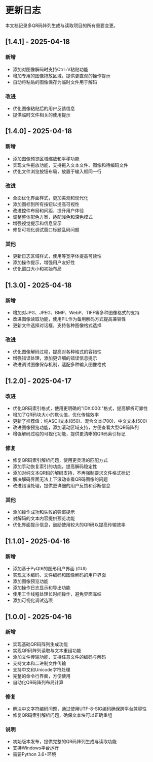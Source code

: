 # 更新日志

本文档记录多QR码阵列生成与读取项目的所有重要变更。

## [1.4.1] - 2025-04-18

### 新增
- 添加对图像解码时支持Ctrl+V粘贴功能
- 增加专用的图像拖放区域，提供更直观的操作提示
- 自动将粘贴的图像保存为临时文件用于解码

### 改进
- 优化图像粘贴后的用户反馈信息
- 提供临时文件相关的使用提示

## [1.4.0] - 2025-04-18

### 新增
- 添加图像预览区域缩放和平移功能
- 实现文件拖放功能，支持拖入文本文件、图像和待编码文件
- 优化文件浏览按钮布局，放置于输入框同一行

### 改进
- 全面优化界面样式，更加美观和现代化
- 添加图标到所有按钮以提高可视性
- 改进控件布局和间距，提升用户体验
- 调整整体配色方案，适配浅色和深色模式
- 增强视觉提示和信息显示
- 修复可视化调试窗口标题乱码问题

### 其他
- 更新日志区域样式，使用等宽字体提高可读性
- 添加操作提示，增强用户友好性
- 优化窗口大小和初始布局

## [1.3.0] - 2025-04-18

### 新增
- 增加对JPG、JPEG、BMP、WebP、TIFF等多种图像格式的支持
- 改进图像读取功能，使用PIL作为备用解码方式提高兼容性
- 更新文件选择对话框，支持各种图像格式选择

### 改进
- 优化图像解码过程，提高对各种格式的容错性
- 增强错误处理，添加更详细的错误信息提示
- 改进调试图像保存机制，适配多种输入图像格式

## [1.2.0] - 2025-04-17

### 改进
- 优化QR码索引格式，使用更明确的"IDX:000:"格式，提高解析可靠性
- 增加了QR码块大小的默认值，优化传输效率
- 更新了推荐值：纯ASCII文本(850)、混合文本(700)、中文文本(500)
- 改进图像预览功能，添加滚动区域支持，方便查看大型QR码阵列
- 增强解码过程的可视化功能，提供更清晰的QR码索引标记

### 修复
- 修复QR码索引解析问题，使用更灵活的匹配方式
- 添加手动恢复索引的功能，提高解码稳定性
- 添加对纯文本QR码的解码支持，不再强制要求文件格式标记
- 解决解码界面无法上下滚动查看QR码图像的问题
- 改进错误处理，提供更详细的用户反馈和诊断信息

### 其他
- 添加操作成功和失败的弹窗提示
- 对解码的文本内容提供预览功能
- 优化界面提示信息，鼓励使用较大的QR码以提高传输效率

## [1.1.0] - 2025-04-16

### 新增
- 添加基于PyQt6的图形用户界面 (GUI)
- 实现文本编码、文件编码和图像解码的用户界面
- 添加图像预览功能
- 添加操作日志显示和导出功能
- 使用工作线程处理长时间操作，避免界面冻结
- 添加可视化调试选项

## [1.0.0] - 2025-04-16

### 新增
- 实现基础QR码阵列生成功能
- 实现QR码阵列读取与文本重组功能
- 添加文件传输功能，支持任意文件的编码与解码
- 支持文本和二进制文件传输
- 支持中文和Unicode字符处理
- 完整的命令行界面，方便使用
- 自动化QR码阵列布局计算

### 修复
- 解决中文字符编码问题，通过使用UTF-8-SIG编码确保跨平台兼容性
- 修复QR码索引解析问题，确保文本块可以正确重组

### 说明
- 初始版本发布，提供完整的QR码阵列生成与读取功能
- 支持Windows平台运行
- 需要Python 3.6+环境 